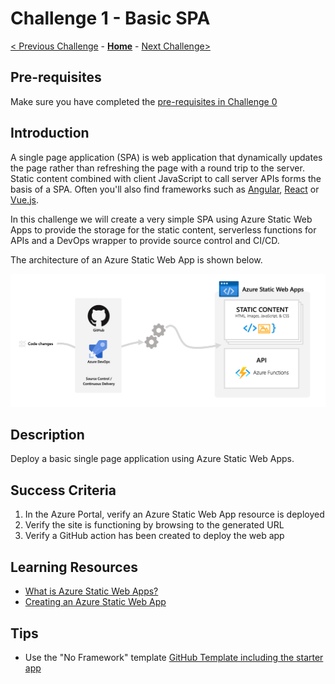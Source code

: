 # Challenge 1 - Basic SPA
[< Previous Challenge](./Challenge-00.md) - **[Home](../readme.md)** - [Next Challenge>](./Challenge-02.md)

## Pre-requisites
Make sure you have completed the [pre-requisites in Challenge 0](./Challenge-00.md)


## Introduction
A single page application (SPA) is web application that dynamically updates the page rather than refreshing the page with a round trip to the server. Static content combined with client JavaScript to call server APIs forms the basis of a SPA. Often you'll also find frameworks such as [Angular](https://angular.io/), [React](https://reactjs.org/) or [Vue.js](https://vuejs.org/). 

In this challenge we will create a very simple SPA using Azure Static Web Apps to provide the storage for the static content, serverless functions for APIs and a DevOps wrapper to provide source control and CI/CD.

The architecture of an Azure Static Web App is shown below.

![Diagram of Azure Static Web App architecture](./Images/static-web-apps.png)

## Description
Deploy a basic single page application using Azure Static Web Apps.

## Success Criteria
1. In the Azure Portal, verify an Azure Static Web App resource is deployed
2. Verify the site is functioning by browsing to the generated URL
3. Verify a GitHub action has been created to deploy the web app

## Learning Resources
* [What is Azure Static Web Apps?](https://docs.microsoft.com/en-gb/azure/static-web-apps/overview)
* [Creating an Azure Static Web App](https://docs.microsoft.com/azure/static-web-apps/get-started-portal)

## Tips
* Use the "No Framework" template [GitHub Template including the starter app](https://github.com/staticwebdev/vanilla-basic/generate)
